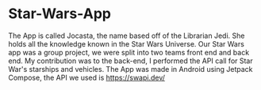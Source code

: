 # Star-Wars-App
The App is called Jocasta, the name based off of the Librarian Jedi. She holds all the knowledge known in the Star Wars Universe. Our Star Wars app was a group project, we were split into two teams front end and back end. My contribution was to the back-end, I performed the API call for Star War's starships and vehicles.
The App was made in Android using Jetpack Compose, the API we used is https://swapi.dev/
